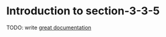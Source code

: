 # Introduction to section-3-3-5

TODO: write [great documentation](http://jacobian.org/writing/what-to-write/)
